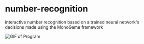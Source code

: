 # number-recognition
interactive number recognition based on a trained neural network's decisions made using the MonoGame framework

![GIF of Program](https://user-images.githubusercontent.com/43303199/57171557-e42d8f80-6dda-11e9-8cb6-1d28114cd4ac.gif)